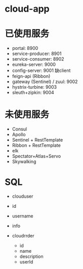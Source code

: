 # cloud-app

# 已使用服务
- portal: 8900
- service-producer: 8901
- service-consumer: 8902
- eureka-server: 9000
- config-server: 9001 缺client
- feign-api (Ribbon)
- gateway (Sentinel) / zuul: 9002
- hystrix-turbine: 9003
- sleuth+zipkin: 9004

# 未使用服务
- Consul
- Apollo
- Sentinel + RestTemplate
- Ribbon + RestTemplate
- elk
- Spectator+Atlas+Servo
- Skywalking

# SQL
- clouduser
 - id
 - username
 - info

- cloudrrder
  - id
  - name
  - description
  - userId